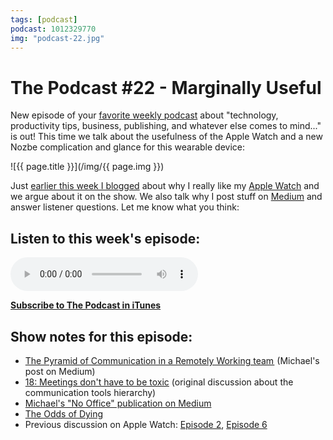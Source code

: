 ```yaml
---
tags: [podcast]
podcast: 1012329770
img: "podcast-22.jpg"
---
```


# The Podcast #22 - Marginally Useful

New episode of your [favorite weekly podcast][p] about "technology, productivity tips, business, publishing, and whatever else comes to mind..." is out! This time we talk about the usefulness of the Apple Watch and a new Nozbe complication and glance for this wearable device:

<!--More-->

![{{ page.title }}](/img/{{ page.img }})

Just [earlier this week I blogged](https://sliwinski.com/applewatch-3) about why I really like my [Apple Watch](/applewatch) and we argue about it on the show. We also talk why I post stuff on [Medium](/medium) and answer listener questions. Let me know what you think:

## Listen to this week's episode:

<audio controls>
<source src="https://files.nozbe.com/podcast/022.mp3" type="audio/mpeg">
</audio>

**[Subscribe to The Podcast in iTunes][i]**

## Show notes for this episode:

  * [The Pyramid of Communication in a Remotely Working team ](https://medium.com/no-office/the-pyramid-of-communication-in-a-remotely-working-team-or-how-to-get-meetings-done-in-many-8c07ab23f8de) (Michael's post on Medium)
  * [18: Meetings don't have to be toxic](/podcast-18) (original discussion about the communication tools hierarchy)
  * [Michael's "No Office" publication on Medium](https://medium.com/no-office)
  * [The Odds of Dying](http://www.livescience.com/3780-odds-dying.html)
  * Previous discussion on Apple Watch: [Episode 2](/podcast-2), [Episode 6](/podcast-6)

[e]: /podcast-22
[p]: /podcast
[n]: https://michael.gratis/nozbe
[r]: https://michael.gratis/radex
[i]: https://michael.gratis/thepodcast